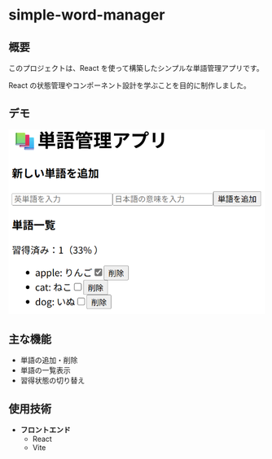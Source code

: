 # simple-word-manager

## 概要
このプロジェクトは、React を使って構築したシンプルな単語管理アプリです。

React の状態管理やコンポーネント設計を学ぶことを目的に制作しました。

## デモ
![Weatherアプリのスクリーンショット](simple-word-manager-screenshot.png)

## 主な機能
- 単語の追加・削除
- 単語の一覧表示
- 習得状態の切り替え

## 使用技術
- **フロントエンド**  
  - React
  - Vite